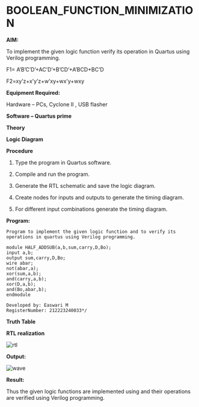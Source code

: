 # BOOLEAN_FUNCTION_MINIMIZATION

**AIM:**

To implement the given logic function verify its operation in Quartus using Verilog programming.

F1= A’B’C’D’+AC’D’+B’CD’+A’BCD+BC’D 

F2=xy’z+x’y’z+w’xy+wx’y+wxy

**Equipment Required:**

Hardware – PCs, Cyclone II , USB flasher

**Software – Quartus prime**

**Theory**

**Logic Diagram**

**Procedure**

1.	Type the program in Quartus software.

2.	Compile and run the program.

3.	Generate the RTL schematic and save the logic diagram.

4.	Create nodes for inputs and outputs to generate the timing diagram.

5.	For different input combinations generate the timing diagram.


**Program:**

 ```
Program to implement the given logic function and to verify its operations in quartus using Verilog programming.

module HALF_ADDSUB(a,b,sum,carry,D,Bo);
input a,b;
output sum,carry,D,Bo; 
wire abar;
not(abar,a);
xor(sum,a,b);
and(carry,a,b);
xor(D,a,b);
and(Bo,abar,b);
endmodule
```
```
Developed by: Easwari M
RegisterNumber: 212223240033*/
```

**Truth Table**





**RTL realization**


![rtl](https://github.com/user-attachments/assets/318a69e2-d1ff-4c7c-9236-6a5b47b5a8f3)


**Output:**

![wave](https://github.com/user-attachments/assets/ae0fbd59-b227-4108-b97b-f96da118f708)


**Result:**

Thus the given logic functions are implemented using and their operations are verified using Verilog programming.

